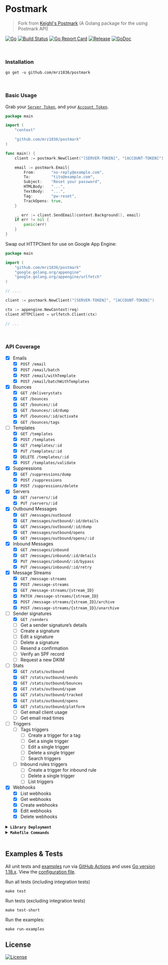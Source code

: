 # Postmark
> Fork from [Keighl's Postmark](https://github.com/keighl/postmark) (A Golang package for the using Postmark API)

[![Go](https://img.shields.io/github/go-mod/go-version/mrz1836/postmark)](https://golang.org/)
[![Build Status](https://img.shields.io/github/actions/workflow/status/mrz1836/postmark/run-tests.yml?branch=master&logo=github&v=3)](https://github.com/mrz1836/postmark/actions)
[![Go Report Card](https://goreportcard.com/badge/github.com/mrz1836/postmark)](https://goreportcard.com/report/github.com/mrz1836/postmark)
[![Release](https://img.shields.io/github/release-pre/mrz1836/postmark.svg?style=flat&v=1)](https://github.com/mrz1836/postmark/releases)
[![GoDoc](https://godoc.org/github.com/mrz1836/postmark?status.svg)](https://pkg.go.dev/github.com/mrz1836/postmark)

<br/>

### Installation
```shell script
go get -u github.com/mrz1836/postmark
```

<br/>

### Basic Usage
Grab your [`Server Token`](https://account.postmarkapp.com/servers/XXXX/credentials), and your [`Account Token`](https://account.postmarkapp.com/account/edit).

```go
package main

import (
	"context"

	"github.com/mrz1836/postmark"
)

func main() {
	client := postmark.NewClient("[SERVER-TOKEN]", "[ACCOUNT-TOKEN]")

	email := postmark.Email{
		From:       "no-reply@example.com",
		To:         "tito@example.com",
		Subject:    "Reset your password",
		HTMLBody:   "...",
		TextBody:   "...",
		Tag:        "pw-reset",
		TrackOpens: true,
	}

	_, err := client.SendEmail(context.Background(), email)
	if err != nil {
		panic(err)
	}
}
```
Swap out HTTPClient for use on Google App Engine:

```go
package main

import (
    "github.com/mrz1836/postmark"
    "google.golang.org/appengine"
    "google.golang.org/appengine/urlfetch"
)

// ....

client := postmark.NewClient("[SERVER-TOKEN]", "[ACCOUNT-TOKEN]")

ctx := appengine.NewContext(req)
client.HTTPClient = urlfetch.Client(ctx)

// ...
```

<br/>

### API Coverage

* [x] Emails
    * [x] `POST /email`
    * [x] `POST /email/batch`
    * [x] `POST /email/withTemplate`
    * [x] `POST /email/batchWithTemplates`
* [x] Bounces
    * [x] `GET /deliverystats`
    * [x] `GET /bounces`
    * [x] `GET /bounces/:id`
    * [x] `GET /bounces/:id/dump`
    * [x] `PUT /bounces/:id/activate`
    * [x] `GET /bounces/tags`
* [ ] Templates
    * [x] `GET /templates`
    * [x] `POST /templates`
    * [x] `GET /templates/:id`
    * [x] `PUT /templates/:id`
    * [x] `DELETE /templates/:id`
    * [x] `POST /templates/validate`
* [x] Suppressions
    * [x] `GET /suppressions/dump`
    * [x] `POST /suppressions` 
    * [x] `POST /suppressions/delete`
* [x] Servers
    * [x] `GET /servers/:id`
    * [x] `PUT /servers/:id`
* [x] Outbound Messages
    * [x] `GET /messages/outbound`
    * [x] `GET /messages/outbound/:id/details`
    * [x] `GET /messages/outbound/:id/dump`
    * [x] `GET /messages/outbound/opens`
    * [x] `GET /messages/outbound/opens/:id`
* [x] Inbound Messages
    * [x] `GET /messages/inbound`
    * [x] `GET /messages/inbound/:id/details`
    * [x] `PUT /messages/inbound/:id/bypass`
    * [x] `PUT /messages/inbound/:id/retry`
* [x] Message Streams
    * [x] `GET /message-streams`
    * [x] `POST /message-streams`
    * [x] `GET /message-streams/{stream_ID}`
    * [x] `PATCH /message-streams/{stream_ID}`
    * [x] `POST /message-streams/{stream_ID}/archive`
    * [x] `POST /message-streams/{stream_ID}/unarchive`
* [ ] Sender signatures
    * [x] `GET /senders`
    * [ ] Get a sender signature’s details
    * [ ] Create a signature
    * [ ] Edit a signature
    * [ ] Delete a signature
    * [ ] Resend a confirmation
    * [ ] Verify an SPF record
    * [ ] Request a new DKIM
* [ ] Stats
    * [x] `GET /stats/outbound`
    * [x] `GET /stats/outbound/sends`
    * [x] `GET /stats/outbound/bounces`
    * [x] `GET /stats/outbound/spam`
    * [x] `GET /stats/outbound/tracked`
    * [x] `GET /stats/outbound/opens`
    * [x] `GET /stats/outbound/platform`
    * [ ] Get email client usage
    * [ ] Get email read times
* [ ] Triggers
    * [ ] Tags triggers
        * [ ] Create a trigger for a tag
        * [ ] Get a single trigger
        * [ ] Edit a single trigger
        * [ ] Delete a single trigger
        * [ ] Search triggers
    * [ ] Inbound rules triggers
        * [ ] Create a trigger for inbound rule
        * [ ] Delete a single trigger
        * [ ] List triggers
* [x] Webhooks
    * [x] List webhooks
    * [x] Get webhooks
    * [x] Create webhooks
    * [x] Edit webhooks
    * [x] Delete webhooks

<details>
<summary><strong><code>Library Deployment</code></strong></summary>
<br/>

[goreleaser](https://github.com/goreleaser/goreleaser) for easy binary or library deployment to GitHub and can be installed via: `brew install goreleaser`.

The [.goreleaser.yml](.goreleaser.yml) file is used to configure [goreleaser](https://github.com/goreleaser/goreleaser).

Use `make release-snap` to create a snapshot version of the release, and finally `make release` to ship to production.
</details>

<details>
<summary><strong><code>Makefile Commands</code></strong></summary>
<br/>

View all `makefile` commands
```shell script
make help
```

List of all current commands:
```text
all                   Runs multiple commands
clean                 Remove previous builds and any test cache data
clean-mods            Remove all the Go mod cache
coverage              Shows the test coverage
diff                  Show the git diff
generate              Runs the go generate command in the base of the repo
godocs                Sync the latest tag with GoDocs
help                  Show this help message
install               Install the application
install-go            Install the application (Using Native Go)
install-releaser      Install the GoReleaser application
lint                  Run the golangci-lint application (install if not found)
release               Full production release (creates release in GitHub)
release               Runs common.release then runs godocs
release-snap          Test the full release (build binaries)
release-test          Full production test release (everything except deploy)
replace-version       Replaces the version in HTML/JS (pre-deploy)
run-examples          Runs all the examples
tag                   Generate a new tag and push (tag version=0.0.0)
tag-remove            Remove a tag if found (tag-remove version=0.0.0)
tag-update            Update an existing tag to current commit (tag-update version=0.0.0)
test                  Runs lint and ALL tests
test-ci               Runs all tests via CI (exports coverage)
test-ci-no-race       Runs all tests via CI (no race) (exports coverage)
test-ci-short         Runs unit tests via CI (exports coverage)
test-no-lint          Runs just tests
test-short            Runs vet, lint and tests (excludes integration tests)
test-unit             Runs tests and outputs coverage
uninstall             Uninstall the application (and remove files)
update-linter         Update the golangci-lint package (macOS only)
vet                   Run the Go vet application
```
</details>

<br/>

## Examples & Tests
All unit tests and [examples](examples) run via [GitHub Actions](https://github.com/mrz1836/postmark/actions) and
uses [Go version 1.18.x](https://golang.org/doc/go1.18). View the [configuration file](.github/workflows/run-tests.yml).

Run all tests (including integration tests)
```shell script
make test
```

Run tests (excluding integration tests)
```shell script
make test-short
```

Run the examples:
```shell script
make run-examples
```

## License

[![License](https://img.shields.io/github/license/mrz1836/go-ses.svg?style=flat&v=2)](LICENSE)
